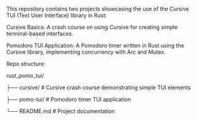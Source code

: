This repository contains two projects showcasing the use of the Cursive TUI (Text User Interface) library in Rust:

Cursive Basics: A crash course on using Cursive for creating simple terminal-based interfaces.

Pomodoro TUI Application: A Pomodoro timer written in Rust using the Cursive library, implementing concurrency with Arc and Mutex.

Repo structure:

rust_pomo_tui/

├── cursive/       # Cursive crash course demonstrating simple TUI elements

├── pomo-tui/      # Pomodoro timer TUI application

└── README.md      # Project documentation
